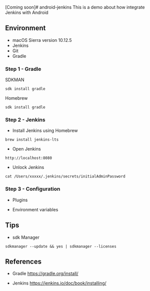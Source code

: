 [Coming soon]# android-jenkins
This is a demo about  how integrate Jenkins with Android

## Environment

- macOS Sierra version 10.12.5
- Jenkins
- Git
- Gradle

### Step 1 - Gradle

SDKMAN

```
sdk install gradle
```

Homebrew

```
sdk install gradle
```

### Step 2 - Jenkins

- Install Jenkins using Homebrew

```
brew install jenkins-lts
```

- Open Jenkins

```
http://localhost:8080
```

- Unlock Jenkins

```
cat /Users/xxxxx/.jenkins/secrets/initialAdminPassword
```

### Step 3 - Configuration

- Plugins

- Environment variables

## Tips

- sdk Manager

```
sdkmanager --update && yes | sdkmanager --licenses
```

## References

- Gradle https://gradle.org/install/

- Jenkins https://jenkins.io/doc/book/installing/


